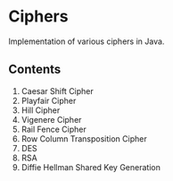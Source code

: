 # Ciphers

Implementation of various ciphers in Java.

## Contents

1. Caesar Shift Cipher
2. Playfair Cipher 
3. Hill Cipher 
4. Vigenere Cipher 
5. Rail Fence Cipher
6. Row Column Transposition Cipher
7. DES
8. RSA
9. Diffie Hellman Shared Key Generation